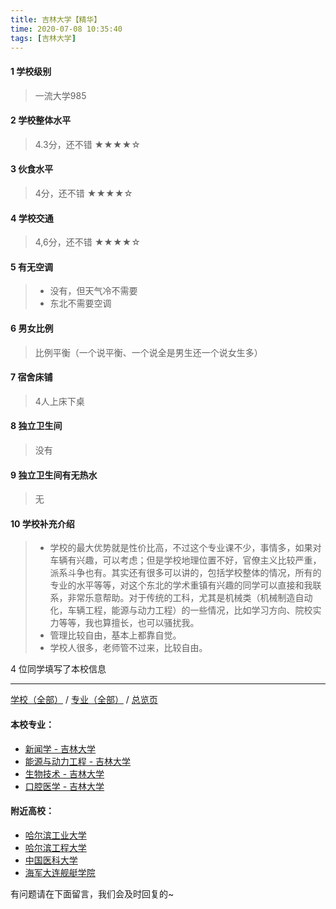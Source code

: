 ```yaml
---
title: 吉林大学【精华】
time: 2020-07-08 10:35:40
tags: [吉林大学]
---
```

#### 1 学校级别
> 一流大学985


#### 2 学校整体水平
> 4.3分，还不错
★★★★☆



#### 3 伙食水平
>  4分，还不错
★★★★☆


#### 4 学校交通
> 4,6分，还不错
★★★★☆


#### 5 有无空调
> - 没有，但天气冷不需要
> - 东北不需要空调


#### 6 男女比例
> 比例平衡（一个说平衡、一个说全是男生还一个说女生多）


#### 7 宿舍床铺
> 4人上床下桌
 

#### 8 独立卫生间
> 没有


#### 9 独立卫生间有无热水
> 无


#### 10 学校补充介绍
> - 学校的最大优势就是性价比高，不过这个专业课不少，事情多，如果对车辆有兴趣，可以考虑；但是学校地理位置不好，官僚主义比较严重，派系斗争也有。其实还有很多可以讲的，包括学校整体的情况，所有的专业的水平等等，对这个东北的学术重镇有兴趣的同学可以直接和我联系，非常乐意帮助。对于传统的工科，尤其是机械类（机械制造自动化，车辆工程，能源与动力工程）的一些情况，比如学习方向、院校实力等等，我也算擅长，也可以骚扰我。
> - 管理比较自由，基本上都靠自觉。
> - 学校人很多，老师管不过来，比较自由。

4 位同学填写了本校信息
***
[学校（全部）](https://univgo.github.io/2020/07/08/3efa6bcca419) / [专业（全部）](https://univgo.github.io/2020/07/08/2d4c6d3552c2) / [总览页](https://univgo.github.io/2020/07/08/445daeb4fa00)
#### 本校专业：
- [新闻学 - 吉林大学](https://univgo.github.io/2020/07/08/1297f09fee45)
- [能源与动力工程 - 吉林大学](https://univgo.github.io/2020/07/08/f0f5062075b3)
- [生物技术 - 吉林大学](https://univgo.github.io/2020/07/08/0d127698a8aa)
- [口腔医学 - 吉林大学](https://univgo.github.io/2020/07/08/7a83d0ecf99d)

#### 附近高校：
- [哈尔滨工业大学](https://univgo.github.io/2020/07/08/304b1017803e) 
- [哈尔滨工程大学](https://univgo.github.io/2020/07/08/f2d17cf1d3bd)
- [中国医科大学](https://univgo.github.io/2020/07/08/中国医科大学)
- [海军大连舰艇学院](https://univgo.github.io/2020/07/08/03aae8c57844)


有问题请在下面留言，我们会及时回复的~
